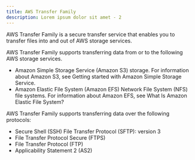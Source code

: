 ```yaml
---
title: AWS Transfer Family
description: Lorem ipsum dolor sit amet - 2
---
```


AWS Transfer Family is a secure transfer service that enables you to transfer files into and out of AWS storage services.

AWS Transfer Family supports transferring data from or to the following AWS storage services.

* Amazon Simple Storage Service (Amazon S3) storage. For information about Amazon S3, see Getting started with Amazon Simple Storage Service.
* Amazon Elastic File System (Amazon EFS) Network File System (NFS) file systems. For information about Amazon EFS, see What Is Amazon Elastic File System?

AWS Transfer Family supports transferring data over the following protocols:

* Secure Shell (SSH) File Transfer Protocol (SFTP): version 3
* File Transfer Protocol Secure (FTPS)
* File Transfer Protocol (FTP)
* Applicability Statement 2 (AS2)